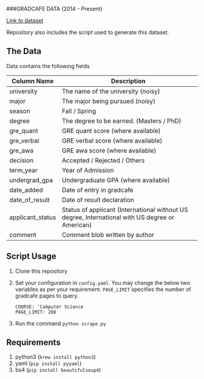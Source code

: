 ###GRADCAFE DATA (2014 - Present)

[Link to dataset](https://www.kaggle.com/karun95/gradcafe-computer-science-results)

Repository also includes the script used to generate this dataset.

## The Data
Data contains the following fields


| Column Name        | Description                                                                                                                                                                                                         |
|--------------------|---------------------
| university         | The name of the university (noisy)                   
| major              | The major being pursued (noisy)  
| season              | Fall / Spring                  
| degree             | The degree to be earned. (Masters / PhD)           
| gre_quant          | GRE quant score (where available)   
| gre_verbal          | GRE verbal score (where available)   
| gre_awa          | GRE awa score (where available)              
| decision           | Accepted  / Rejected / Others    
| term_year          | Year of Admission
| undergrad_gpa      | Undergraduate GPA (where available)
| date_added      | Date of entry in gradcafe
| date_of_result | Date of result declaration
| applicant_status      | Status of applicant (International without US degree, International with US degree or American)
| comment | Comment blob written by author

## Script Usage

1. Clone this repository
2. Set your configuration in `config.yaml`. You may change the below two 
variables as per your requirement. `PAGE_LIMIT` specifies the number of 
gradcafe pages to query.

    ```buildoutcfg
   COURSE: 'Computer Science
   PAGE_LIMIT: 200
   
3. Run the command `python scrape.py`

## Requirements
1. python3 (`brew install python3`)
2. yaml (`pip install pyyaml`)
3. bs4 (`pip install beautifulsoup4`)
